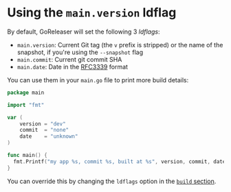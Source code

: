# Using the `main.version` ldflag

By default, GoReleaser will set the following 3 _ldflags_:

- `main.version`: Current Git tag (the `v` prefix is stripped) or the name of
  the snapshot, if you're using the `--snapshot` flag
- `main.commit`: Current git commit SHA
- `main.date`: Date in the
  [RFC3339](https://pkg.go.dev/time#pkg-constants) format

You can use them in your `main.go` file to print more build details:

```go
package main

import "fmt"

var (
	version = "dev"
	commit  = "none"
	date    = "unknown"
)

func main() {
  fmt.Printf("my app %s, commit %s, built at %s", version, commit, date)
}
```

You can override this by changing the `ldflags` option in the
[`build` section](../customization/builds/go.md).
